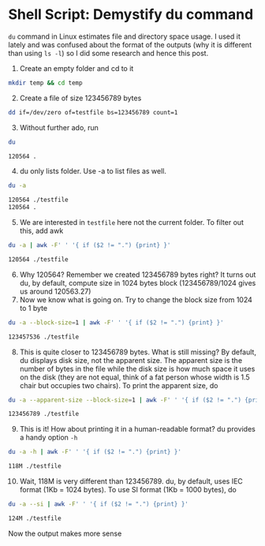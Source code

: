 # Shell Script: Demystify du command

`du` command in Linux estimates file and directory space usage. I used it lately and was confused about the format of the outputs (why it is different than using `ls -l`) so I did some research and hence this post.

1. Create an empty folder and cd to it

```bash
mkdir temp && cd temp
```

2. Create a file of size 123456789 bytes

```bash
dd if=/dev/zero of=testfile bs=123456789 count=1
```

3. Without further ado, run

```bash
du

120564 .
```

4. du only lists folder. Use -a to list files as well.

```bash
du -a

120564 ./testfile
120564 .
```

5. We are interested in `testfile` here not the current folder. To filter out this, add awk

```bash
du -a | awk -F' ' '{ if ($2 != ".") {print} }'

120564 ./testfile
```

6. Why 120564? Remember we created 123456789 bytes right? It turns out du, by default, compute size in 1024 bytes block (123456789/1024 gives us around 120563.27)
7. Now we know what is going on. Try to change the block size from 1024 to 1 byte

```bash
du -a --block-size=1 | awk -F' ' '{ if ($2 != ".") {print} }'

123457536 ./testfile
```

8. This is quite closer to 123456789 bytes. What is still missing? By default, du displays disk size, not the apparent size. The apparent size is the number of bytes in the file while the disk size is how much space it uses on the disk (they are not equal, think of a fat person whose width is 1.5 chair but occupies two chairs). To print the apparent size, do

```bash
du -a --apparent-size --block-size=1 | awk -F' ' '{ if ($2 != ".") {print} }'

123456789 ./testfile
```

9. This is it! How about printing it in a human-readable format? du provides a handy option `-h`

```bash
du -a -h | awk -F' ' '{ if ($2 != ".") {print} }'

118M ./testfile
```

10. Wait, 118M is very different than 123456789. du, by default, uses IEC format (1Kb = 1024 bytes). To use SI format (1Kb = 1000 bytes), do

```bash
du -a --si | awk -F' ' '{ if ($2 != ".") {print} }'

124M ./testfile
```

Now the output makes more sense
